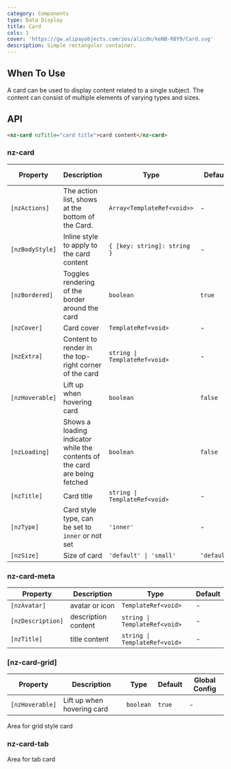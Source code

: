 ```yaml
---
category: Components
type: Data Display
title: Card
cols: 1
cover: 'https://gw.alipayobjects.com/zos/alicdn/keNB-R8Y9/Card.svg'
description: Simple rectangular container.
---
```


## When To Use

A card can be used to display content related to a single subject. The content can consist of multiple elements of varying types and sizes.

## API

```html
<nz-card nzTitle="card title">card content</nz-card>
```

### nz-card

| Property        | Description                                                                | Type                          | Default     | Global Config |
| --------------- | -------------------------------------------------------------------------- | ----------------------------- | ----------- | ------------- |
| `[nzActions]`   | The action list, shows at the bottom of the Card.                          | `Array<TemplateRef<void>>`    | -           |
| `[nzBodyStyle]` | Inline style to apply to the card content                                  | `{ [key: string]: string }`   | -           |
| `[nzBordered]`  | Toggles rendering of the border around the card                            | `boolean`                     | `true`      | ✅            |
| `[nzCover]`     | Card cover                                                                 | `TemplateRef<void>`           | -           |
| `[nzExtra]`     | Content to render in the top-right corner of the card                      | `string \| TemplateRef<void>` | -           |
| `[nzHoverable]` | Lift up when hovering card                                                 | `boolean`                     | `false`     | ✅            |
| `[nzLoading]`   | Shows a loading indicator while the contents of the card are being fetched | `boolean`                     | `false`     |
| `[nzTitle]`     | Card title                                                                 | `string \| TemplateRef<void>` | -           |
| `[nzType]`      | Card style type, can be set to `inner` or not set                          | `'inner'`                     | -           |
| `[nzSize]`      | Size of card                                                               | `'default' \| 'small'`        | `'default'` | ✅            |

### nz-card-meta

| Property          | Description         | Type                          | Default |
| ----------------- | ------------------- | ----------------------------- | ------- |
| `[nzAvatar]`      | avatar or icon      | `TemplateRef<void>`           | -       |
| `[nzDescription]` | description content | `string \| TemplateRef<void>` | -       |
| `[nzTitle]`       | title content       | `string \| TemplateRef<void>` | -       |

### [nz-card-grid]

| Property        | Description                | Type      | Default | Global Config |
| --------------- | -------------------------- | --------- | ------- | ------------- |
| `[nzHoverable]` | Lift up when hovering card | `boolean` | `true`  | -             |

Area for grid style card

### nz-card-tab

Area for tab card
